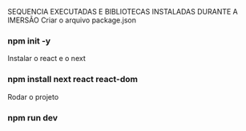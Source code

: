 SEQUENCIA EXECUTADAS E BIBLIOTECAS INSTALADAS DURANTE A IMERSÃO
Criar o arquivo package.json

### npm init -y

Instalar o react e o next

### npm install next react react-dom

Rodar o projeto

### npm run dev
